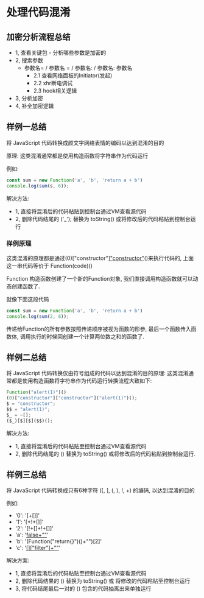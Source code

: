 # 处理代码混淆

## 加密分析流程总结

- 1, 查看关键包 - 分析哪些参数是加密的
- 2, 搜索参数
  - 参数名= / 参数名 = / 参数名: / 参数名: 参数名
    - 2.1 查看网络面板的Initiator(发起)
    - 2.2 xhr断电调试
    - 2.3 hook相关逻辑
- 3, 分析加密
- 4, 补全加密逻辑

## 样例一总结

将 JavaScript 代码转换成颜文字网络表情的编码以达到混淆的目的

原理: 这类混淆通常都是使用构造函数将字符串作为代码运行

例如:

```js
const sum = new Function('a', 'b', 'return a + b')
console.log(sum(s, 6));
```

解决方法:

- 1, 直接将混淆后的代码粘贴到控制台通过VM查看源代码
- 2, 删除代码结尾的 ('_'); 替换为 toString() 或将修改后的代码粘贴到控制台运行

### 样例原理

这类混淆的原理都是通过(0)["constructor"]["constructor"](code)()来执行代码的, 上面这一串代码等价于 Function(code)()

Function 构造函数创建了一个新的Function对象, 我们直接调用构造函数就可以动态创建函数了.

就像下面这段代码

```js
const sum = new Function('a', 'b', 'return a + b')
console.log(sum(2, 6));
```

传递给Function的所有参数按照传递顺序被视为函数的形参, 最后一个函数传入函数体, 调用执行的时候回创建一个计算两位数之和的函数了.

## 样例二总结

将 JavaScript 代码转换仅由符号组成的代码以达到混淆的目的原理: 这类混淆通常都是使用构造函数将字符串作为代码运行转换流程大致如下:

```js
Function("alert(1)")()
(0)["constructor"]["constructor"]("alert(1)")();
$ = "constructor";
$$ = "alert(1)";
$_ = ~[];
($_)[$][$]($$)();
```

解决方法:

- 1, 直接将混淆后的代码粘贴至控制台通过VM查看源代码
- 2, 删除代码结尾的 () 替换为 toString() 或将修改后的代码粘贴到控制台运行.

## 样例三总结

将 JavaScript 代码转换成只有6种字符 (\[, \], \(, \), !, +) 的编码, 以达到混淆的目的

例如:

- '0': '[+[]]'
- '1': '[+!+[]]'
- '2': '[!+[]+!+[]]'
- 'a': '[false+""](1)'
- 'b': '(Function("return{}")()+"")[2]'
- 'c': '[[]["filter"]+""](3)'

解决方案:

- 1, 直接将混淆后的代码粘贴至控制台通过VM查看源代码
- 2, 删除代码结果的 () 替换为 toString() 或 将修改的代码粘贴至控制台运行
- 3, 将代码结尾最后一对的 () 包含的代码抽离出来单独运行

